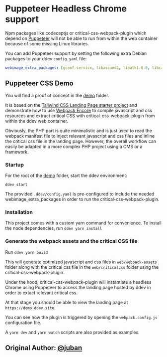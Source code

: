 # Puppeteer Headless Chrome support

Npm packages like codeceptjs or critical-css-webpack-plugin which depend on [Puppeteer](https://github.com/puppeteer/puppeteer/) will not be able to run from within the web container because of some missing Linux libraries.

You can add Puppeteer support by setting the following extra Debian packages to your ddev `config.yaml` file:

```yaml
webimage_extra_packages: [gconf-service, libasound2, libatk1.0-0, libcairo2, libgconf-2-4, libgdk-pixbuf2.0-0, libgtk-3-0, libnspr4, libpango-1.0-0, libpangocairo-1.0-0, libx11-xcb1, libxcomposite1, libxcursor1, libxdamage1, libxfixes3, libxi6, libxrandr2, libxrender1, libxss1, libxtst6, fonts-liberation, libappindicator1, libnss3, xdg-utils]
```

## Puppeteer CSS Demo

You will find a proof of concept in the [demo](demo/) folder.

It is based on the [Tailwind CSS Landing Page starter project](https://github.com/tailwindtoolbox/Landing-Page) and demonstrate how to use [Webpack Encore](https://symfony.com/doc/current/frontend.html) to compile javascript and css resources and extract critical CSS with critical-css-webpack-plugin from within the ddev web container.

Obviously, the PHP part is quite minimalistic and is just used to read the webpack manifest file to inject relevant javascript and css files and inline the critical css file in the landing page. However, the overall workflow can easily be adapted in a more complex PHP project using a CMS or a framework.

### Startup

For the root of the [demo](demo/) folder, start the ddev environment:

```
ddev start
```

The provided `.ddev/config.yaml` is pre-configured to include the needed webimage_extra_packages in order to run the critical-css-webpack-plugin.

### Installation

This project comes with a custom yarn command for convenience. To install the node dependencies, run `ddev yarn install`

### Generate the webpack assets and the critical CSS file

Run `ddev yarn build`

This will generate optimized javascript and css files in `web/webpack-assets` folder along with the critical css file in the `web/criticalcss` folder using the critical-css-webpack-plugin.

Under the hood, critical-css-webpack-plugin will instantiate a headless Chrome using Puppeteer to access the landing page hosted by ddev in order to extact relevant critical css.

At that stage you should be able to view the landing page at `https://demo.ddev.site`.

You can see how the plugin is triggered by opening the `webpack.config.js` configuration file.

A `yarn dev` and `yarn watch` scripts are also provided as examples.

## Original Author: [@juban](https://github.com/juban)
